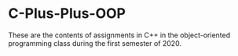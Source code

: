 # C-Plus-Plus-OOP
These are the contents of assignments in C++ in the object-oriented programming class during the first semester of 2020.
